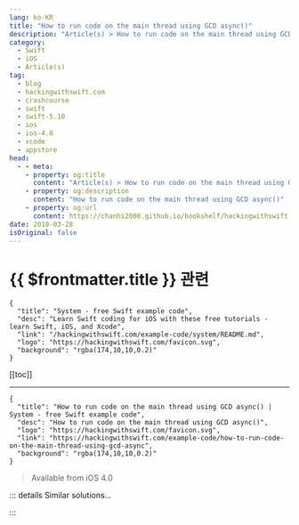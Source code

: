 ```yaml
---
lang: ko-KR
title: "How to run code on the main thread using GCD async()"
description: "Article(s) > How to run code on the main thread using GCD async()"
category:
  - Swift
  - iOS
  - Article(s)
tag: 
  - blog
  - hackingwithswift.com
  - crashcourse
  - swift
  - swift-5.10
  - ios
  - ios-4.0
  - xcode
  - appstore
head:
  - - meta:
    - property: og:title
      content: "Article(s) > How to run code on the main thread using GCD async()"
    - property: og:description
      content: "How to run code on the main thread using GCD async()"
    - property: og:url
      content: https://chanhi2000.github.io/bookshelf/hackingwithswift.com/example-code/how-to-run-code-on-the-main-thread-using-gcd-async.html
date: 2018-03-28
isOriginal: false
---
```


# {{ $frontmatter.title }} 관련

```component VPCard
{
  "title": "System - free Swift example code",
  "desc": "Learn Swift coding for iOS with these free tutorials - learn Swift, iOS, and Xcode",
  "link": "/hackingwithswift.com/example-code/system/README.md",
  "logo": "https://hackingwithswift.com/favicon.svg",
  "background": "rgba(174,10,10,0.2)"
}
```

[[toc]]

---

```component VPCard
{
  "title": "How to run code on the main thread using GCD async() | System - free Swift example code",
  "desc": "How to run code on the main thread using GCD async()",
  "logo": "https://hackingwithswift.com/favicon.svg",
  "link": "https://hackingwithswift.com/example-code/how-to-run-code-on-the-main-thread-using-gcd-async",
  "background": "rgba(174,10,10,0.2)"
}
```

> Available from iOS 4.0

<!-- TODO: 작성 -->

<!-- 
Swift offers you two ways to run code on the main thread: GCD and `performSelector(onMainThread:)`. The first option looks like this:

```swift
DispatchQueue.main.async { [unowned self] in
    self.yourCodeHere()
}
```

The second option looks like this:

```swift
performSelector(onMainThread: #selector(yourCodeHere), with: nil, waitUntilDone: false)
```

The GCD option (the first one) has the advantage that you can write your code inline, whereas the second one requires a dedicated method you can call.

-->

::: details Similar solutions…

<!--
/quick-start/concurrency/main-thread-and-main-queue-whats-the-difference">Main thread and main queue: what’s the difference? 
/quick-start/concurrency/how-to-use-mainactor-to-run-code-on-the-main-queue">How to use @MainActor to run code on the main queue 
/example-code/system/how-to-run-code-asynchronously-using-gcd-async">How to run code asynchronously using GCD async() 
/quick-start/concurrency/how-to-call-an-async-function-using-async-let">How to call an async function using async let 
/example-code/system/how-to-run-code-when-your-app-is-terminated">How to run code when your app is terminated</a>
-->

:::

